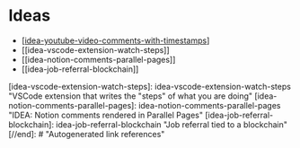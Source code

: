 # Ideas

- [[idea-youtube-video-comments-with-timestamps]]
- [[idea-vscode-extension-watch-steps]]
- [[idea-notion-comments-parallel-pages]]
- [[idea-job-referral-blockchain]]

[//begin]: # "Autogenerated link references for markdown compatibility"
[idea-youtube-video-comments-with-timestamps]: idea-youtube-video-comments-with-timestamps "Chrome extension to comment on youtube videos setting timestamps on each bullet"
[idea-vscode-extension-watch-steps]: idea-vscode-extension-watch-steps "VSCode extension that writes the "steps" of what you are doing"
[idea-notion-comments-parallel-pages]: idea-notion-comments-parallel-pages "IDEA: Notion comments rendered in Parallel Pages"
[idea-job-referral-blockchain]: idea-job-referral-blockchain "Job referral tied to a blockchain"
[//end]: # "Autogenerated link references"